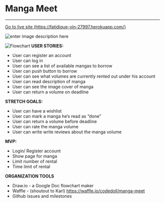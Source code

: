 # Manga Meet
----------
[Go to live site (https://fatidique-vin-27997.herokuapp.com/)](https://fatidique-vin-27997.herokuapp.com/)

![enter image description here](https://github.com/codedoll/manga-meet/blob/master/Screen%20Shot%202016-07-11%20at%202.34.33%20PM.png?raw=true)

![Flowchart](https://github.com/codedoll/manga-meet/blob/master/userstories.png)
**USER STORIES:**
- User can register an account 
- User can log in 
- User can see a list of available mangas to borrow
- User can push button to borrow
- User can see what volumes are currently rented out under his account
- User can read description of manga
- User can see the image cover of manga
- User can return a volume on deadline

**STRETCH GOALS:** 
- User can have a wishlist
- User can mark a manga he’s read as “done” 
- User can return a volume before deadline 
- User can rate the manga volume
- User can write write reviews about the manga volume

**MVP:**
- Login/ Register account 
- Show page for manga
- Limit number of rental
- Time limit of rental 

**ORGANIZATION TOOLS**
- Draw.io - a Google Doc flowchart maker
- Waffle - (shoutout to Karl) https://waffle.io/codedoll/manga-meet
- Github issues and milestones